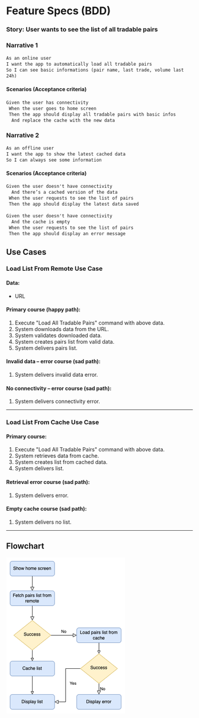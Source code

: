 # Feature Specs (BDD)

### Story: User wants to see the list of all tradable pairs



### Narrative 1 

```
As an online user
I want the app to automatically load all tradable pairs
So I can see basic informations (pair name, last trade, volume last 24h)
```

#### Scenarios (Acceptance criteria)

```
Given the user has connectivity
 When the user goes to home screen
 Then the app should display all tradable pairs with basic infos
  And replace the cache with the new data
```



### Narrative 2

```
As an offline user
I want the app to show the latest cached data
So I can always see some information
```

#### Scenarios (Acceptance criteria)

```
Given the user doesn't have connectivity
  And there’s a cached version of the data
 When the user requests to see the list of pairs
 Then the app should display the latest data saved

Given the user doesn't have connectivity
  And the cache is empty
 When the user requests to see the list of pairs
 Then the app should display an error message
```



## Use Cases

### Load List From Remote Use Case

#### Data:

- URL

#### Primary course (happy path):

1. Execute "Load All Tradable Pairs" command with above data.
2. System downloads data from the URL.
3. System validates downloaded data.
4. System creates pairs list from valid data.
5. System delivers pairs list.

#### Invalid data – error course (sad path):

1. System delivers invalid data error.

#### No connectivity – error course (sad path):

1. System delivers connectivity error.

------

### Load List From Cache Use Case

#### Primary course:

1. Execute "Load All Tradable Pairs" command with above data.
2. System retrieves data from cache.
3. System creates list from cached data.
4. System delivers list.

#### Retrieval error course (sad path):

1. System delivers error.

#### Empty cache course (sad path):

1. System delivers no list.

------



## Flowchart 

![](./Flow.drawio.png)



